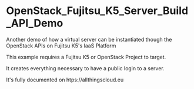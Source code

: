 # OpenStack_Fujitsu_K5_Server_Build_API_Demo
Another demo of how a virtual server can be instantiated though the OpenStack APIs on Fujitsu K5's IaaS Platform

This example requires a Fujitsu K5 or OpenStack Project to target.


It creates everything necessary to have a public login to a server.

It's fully documented on htps://allthingscloud.eu

